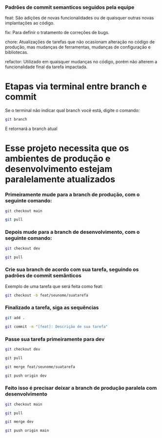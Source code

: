 ### Padrões de commit semanticos seguidos pela equipe

feat: São adições de novas funcionalidades ou de quaisquer outras novas implantações ao código.

fix: Para definir o tratamento de correções de bugs.

chore: Atualizações de tarefas que não ocasionam alteração no código de produção, mas mudanças de ferramentas, mudanças de configuração e bibliotecas.

refactor: Utilizado em quaisquer mudanças no código, porém não alterem a funcionalidade final da tarefa impactada.

# Etapas via terminal entre branch e commit

Se o terminal não indicar qual branch você está, digite o comando:

```bash
git branch
```

E retornará a branch atual

# Esse projeto necessita que os ambientes de produção e desenvolvimento estejam paralelamente atualizados

### Primeiramente mude para a branch de produção, com o seguinte comando:

```bash
git checkout main
```

```bash
git pull
```

### Depois mude para a branch de desenvolvimento, com o seguinte comando:

```bash
git checkout dev
```

```bash
git pull
```

### Crie sua branch de acordo com sua tarefa, seguindo os padrões de commit semânticos

Exemplo de uma tarefa que será feita como feat:

```bash
git checkout -b feat/seunome/suatarefa
```

### Finalizado a tarefa, siga as sequências

```bash
git add .
```

```bash
git commit -m "[feat]: Descrição de sua tarefa"
```

### Passe sua tarefa primeiramente para dev

```bash
git checkout dev
```

```bash
git pull
```

```bash
git merge feat/seunome/suatarefa
```

```bash
git push origin dev
```

### Feito isso é precisar deixar a branch de produção paralela com desenvolvimento

```bash
git checkout main
```

```bash
git pull
```

```bash
git merge dev
```

```bash
git push origin main
```
